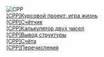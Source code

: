 ![CPP](https://camo.githubusercontent.com/891c1fd9d2ab2adf1053e8514f469b94049769ccd9d2765c8e06e9c1b6da1b8c/68747470733a2f2f696d672e736869656c64732e696f2f62616467652f632b2b2d2532333030353939432e7376673f7374796c653d666f722d7468652d6261646765266c6f676f3d63253242253242266c6f676f436f6c6f723d7768697465)
[<br/>[CPP]Курсовой проект: игра жизнь<br/>](https://replit.com/@DmitriyLoginov1/homework-1131#main.cpp)
[[CPP]Счётчик<br/>](https://github.com/LoRean22/counter)
[[CPP]Калькулятор двух чисел<br/>](https://github.com/LoRean22/calculator-for-two-numbers)
[[CPP]Вывод структуры<br/>](https://github.com/LoRean22/struct-output)
[[CPP]Счёта<br/>](https://github.com/LoRean22/accounts)
[[CPP]Перечисления<br/>](https://github.com/LoRean22/months)
